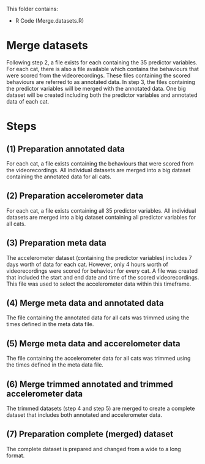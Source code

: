 
This folder contains:
- R Code (Merge.datasets.R)

# Merge datasets
Following step 2, a file exists for each containing the 35 predictor variables. For each cat, there is also a file available which contains the behaviours that were scored from the videorecordings. These files containing the scored behaviours are referred to as annotated data. In step 3, the files containing the predictor variables will be merged with the annotated data. One big dataset will be created including both the predictor variables and annotated data of each cat.

# Steps
## (1) Preparation annotated data
For each cat, a file exists containing the behaviours that were scored from the videorecordings. All individual datasets are merged into a big dataset containing the annotated data for all cats.
## (2) Preparation accelerometer data
For each cat, a file exists containing all 35 predictor variables. All individual datasets are merged into a big dataset containing all predictor variables for all cats.
## (3) Preparation meta data
The accelerometer dataset (containing the predictor variables) includes 7 days worth of data for each cat. However, only 4 hours worth of videorecordings were scored for behaviour for every cat. A file was created that included the start and end date and time of the scored videorecordings. This file was used to select the accelerometer data within this timeframe.
## (4) Merge meta data and annotated data
The file containing the annotated data for all cats was trimmed using the times defined in the meta data file.
## (5) Merge meta data and accerelometer data
The file containing the accelerometer data for all cats was trimmed using the times defined in the meta data file.
## (6) Merge trimmed annotated and trimmed accelerometer data
The trimmed datasets (step 4 and step 5) are merged to create a complete dataset that includes both annotated and accelerometer data.
## (7) Preparation complete (merged) dataset
The complete dataset is prepared and changed from a wide to a long format.
